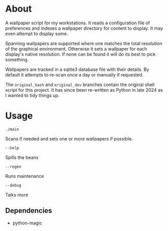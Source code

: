 # About

A wallpaper script for my workstations. It reads a configuration file of preferences and indexes a wallpaper directory for content to display. It may even attempt to display some.

Spanning wallpapers are supported where one matches the total resolution of the graphical environment. Otherwise it sets a wallpaper for each display's native resolution. If none can be found it will do its best to pick something.

Wallpapers are tracked in a sqlite3 database file with their details. By default it attempts to re-scan once a day or manually if requested.

The `original_bash` and `original_dev` branches contain the original shell script for this project. It has since been re-written as Python in late 2024 as I wanted to tidy things up.

# Usage

`./main`

   Scans if needed and sets one or more wallpapers if possible.
   
`--help`

   Spills the beans

`--regen`

   Runs maintenance

`--debug`

   Talks more


## Dependencies
* python-magic
